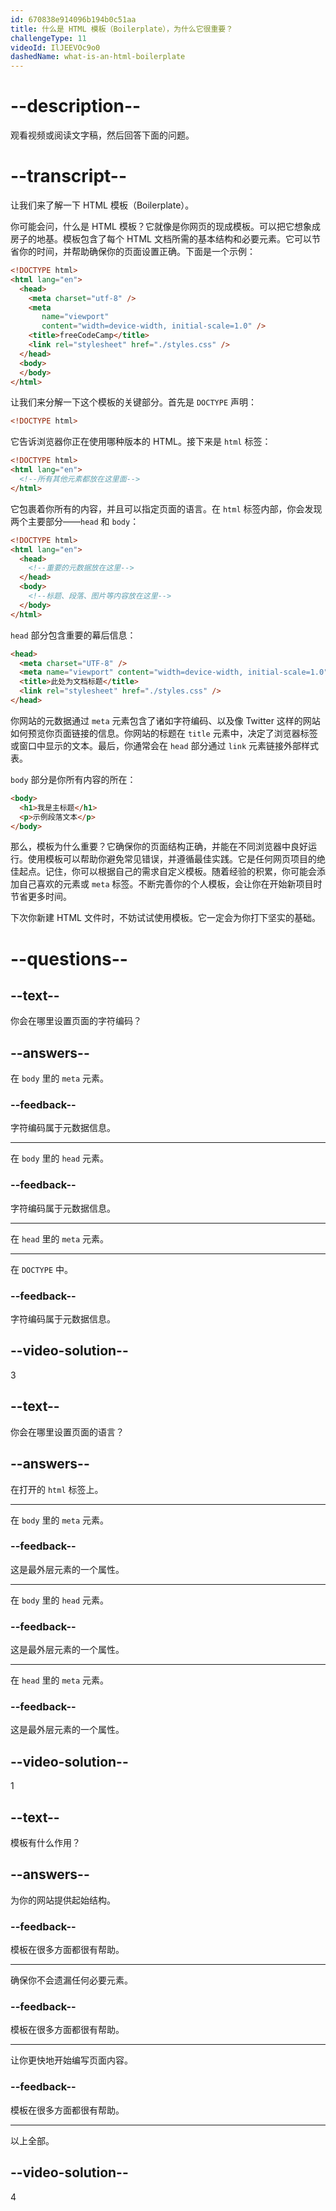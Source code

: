 ```yaml
---
id: 670838e914096b194b0c51aa
title: 什么是 HTML 模板（Boilerplate），为什么它很重要？
challengeType: 11
videoId: IlJEEVOc9o0
dashedName: what-is-an-html-boilerplate
---
```


# --description--

观看视频或阅读文字稿，然后回答下面的问题。

# --transcript--

让我们来了解一下 HTML 模板（Boilerplate）。

你可能会问，什么是 HTML 模板？它就像是你网页的现成模板。可以把它想象成房子的地基。模板包含了每个 HTML 文档所需的基本结构和必要元素。它可以节省你的时间，并帮助确保你的页面设置正确。下面是一个示例：

```html
<!DOCTYPE html>
<html lang="en">
  <head>
    <meta charset="utf-8" />
    <meta
       name="viewport"
       content="width=device-width, initial-scale=1.0" />
    <title>freeCodeCamp</title>
    <link rel="stylesheet" href="./styles.css" />
  </head>
  <body>
  </body>
</html>
```

让我们来分解一下这个模板的关键部分。首先是 `DOCTYPE` 声明：

```html
<!DOCTYPE html>
```

它告诉浏览器你正在使用哪种版本的 HTML。接下来是 `html` 标签：

```html
<!DOCTYPE html>
<html lang="en">
  <!--所有其他元素都放在这里面-->
</html>
```

它包裹着你所有的内容，并且可以指定页面的语言。在 `html` 标签内部，你会发现两个主要部分——`head` 和 `body`：

```html
<!DOCTYPE html>
<html lang="en">
  <head>
    <!--重要的元数据放在这里-->
  </head>
  <body>
    <!--标题、段落、图片等内容放在这里-->
  </body>
</html>
```

`head` 部分包含重要的幕后信息：

```html
<head>
  <meta charset="UTF-8" />
  <meta name="viewport" content="width=device-width, initial-scale=1.0" />
  <title>此处为文档标题</title>
  <link rel="stylesheet" href="./styles.css" />
</head>
```

你网站的元数据通过 `meta` 元素包含了诸如字符编码、以及像 Twitter 这样的网站如何预览你页面链接的信息。你网站的标题在 `title` 元素中，决定了浏览器标签或窗口中显示的文本。最后，你通常会在 `head` 部分通过 `link` 元素链接外部样式表。

`body` 部分是你所有内容的所在：

```html
<body>
  <h1>我是主标题</h1>
  <p>示例段落文本</p>
</body>
```

那么，模板为什么重要？它确保你的页面结构正确，并能在不同浏览器中良好运行。使用模板可以帮助你避免常见错误，并遵循最佳实践。它是任何网页项目的绝佳起点。记住，你可以根据自己的需求自定义模板。随着经验的积累，你可能会添加自己喜欢的元素或 `meta` 标签。不断完善你的个人模板，会让你在开始新项目时节省更多时间。

下次你新建 HTML 文件时，不妨试试使用模板。它一定会为你打下坚实的基础。

# --questions--

## --text--

你会在哪里设置页面的字符编码？

## --answers--

在 `body` 里的 `meta` 元素。

### --feedback--

字符编码属于元数据信息。

---

在 `body` 里的 `head` 元素。

### --feedback--

字符编码属于元数据信息。

---

在 `head` 里的 `meta` 元素。

---

在 `DOCTYPE` 中。

### --feedback--

字符编码属于元数据信息。

## --video-solution--

3

## --text--

你会在哪里设置页面的语言？

## --answers--

在打开的 `html` 标签上。

---

在 `body` 里的 `meta` 元素。

### --feedback--

这是最外层元素的一个属性。

---

在 `body` 里的 `head` 元素。

### --feedback--

这是最外层元素的一个属性。

---

在 `head` 里的 `meta` 元素。

### --feedback--

这是最外层元素的一个属性。

## --video-solution--

1

## --text--

模板有什么作用？

## --answers--

为你的网站提供起始结构。

### --feedback--

模板在很多方面都很有帮助。

---

确保你不会遗漏任何必要元素。

### --feedback--

模板在很多方面都很有帮助。

---

让你更快地开始编写页面内容。

### --feedback--

模板在很多方面都很有帮助。

---

以上全部。

## --video-solution--

4

